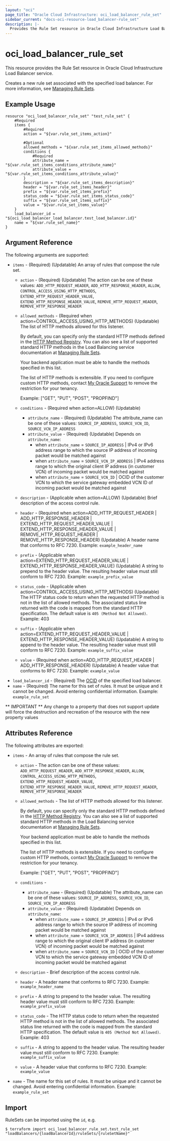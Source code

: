 ```yaml
---
layout: "oci"
page_title: "Oracle Cloud Infrastructure: oci_load_balancer_rule_set"
sidebar_current: "docs-oci-resource-load_balancer-rule_set"
description: |-
  Provides the Rule Set resource in Oracle Cloud Infrastructure Load Balancer service
---
```


# oci_load_balancer_rule_set
This resource provides the Rule Set resource in Oracle Cloud Infrastructure Load Balancer service.

Creates a new rule set associated with the specified load balancer. For more information, see
[Managing Rule Sets](https://docs.cloud.oracle.com/iaas/Content/Balance/Tasks/managingrulesets.htm).


## Example Usage

```hcl
resource "oci_load_balancer_rule_set" "test_rule_set" {
	#Required
	items {
		#Required
		action = "${var.rule_set_items_action}"

		#Optional
		allowed_methods = "${var.rule_set_items_allowed_methods}"
		conditions {
			#Required
			attribute_name = "${var.rule_set_items_conditions_attribute_name}"
			attribute_value = "${var.rule_set_items_conditions_attribute_value}"
		}
		description = "${var.rule_set_items_description}"
		header = "${var.rule_set_items_header}"
		prefix = "${var.rule_set_items_prefix}"
		status_code = "${var.rule_set_items_status_code}"
		suffix = "${var.rule_set_items_suffix}"
		value = "${var.rule_set_items_value}"
	}
	load_balancer_id = "${oci_load_balancer_load_balancer.test_load_balancer.id}"
	name = "${var.rule_set_name}"
}
```

## Argument Reference

The following arguments are supported:

* `items` - (Required) (Updatable) An array of rules that compose the rule set.
	* `action` - (Required) (Updatable) The action can be one of these values: `ADD_HTTP_REQUEST_HEADER`, `ADD_HTTP_RESPONSE_HEADER`, `ALLOW`, `CONTROL_ACCESS_USING_HTTP_METHODS`, `EXTEND_HTTP_REQUEST_HEADER_VALUE`, `EXTEND_HTTP_RESPONSE_HEADER_VALUE`, `REMOVE_HTTP_REQUEST_HEADER`, `REMOVE_HTTP_RESPONSE_HEADER`
	* `allowed_methods` - (Required when action=CONTROL_ACCESS_USING_HTTP_METHODS) (Updatable) The list of HTTP methods allowed for this listener.

		By default, you can specify only the standard HTTP methods defined in the [HTTP Method Registry](http://www.iana.org/assignments/http-methods/http-methods.xhtml). You can also see a list of supported standard HTTP methods in the Load Balancing service documentation at [Managing Rule Sets](https://docs.cloud.oracle.com/iaas/Content/Balance/Tasks/managingrulesets.htm).

		Your backend application must be able to handle the methods specified in this list.

		The list of HTTP methods is extensible. If you need to configure custom HTTP methods, contact [My Oracle Support](http://support.oracle.com/) to remove the restriction for your tenancy.

		Example: ["GET", "PUT", "POST", "PROPFIND"] 
	* `conditions` - (Required when action=ALLOW) (Updatable) 
		* `attribute_name` - (Required) (Updatable) The attribute_name can be one of these values: `SOURCE_IP_ADDRESS`, `SOURCE_VCN_ID`, `SOURCE_VCN_IP_ADDRESS`
		* `attribute_value` - (Required) (Updatable) Depends on `attribute_name`:
		    - when `attribute_name` = `SOURCE_IP_ADDRESS` | IPv4 or IPv6 address range to which the source IP address of incoming packet would be matched against
            - when `attribute_name` = `SOURCE_VCN_IP_ADDRESS` | IPv4 address range to which the original client IP address (in customer VCN) of incoming packet would be matched against
            - when `attribute_name` = `SOURCE_VCN_ID` | OCID of the customer VCN to which the service gateway embedded VCN ID of incoming packet would be matched against
	* `description` - (Applicable when action=ALLOW) (Updatable) Brief description of the access control rule. 
	* `header` - (Required when action=ADD_HTTP_REQUEST_HEADER | ADD_HTTP_RESPONSE_HEADER | EXTEND_HTTP_REQUEST_HEADER_VALUE | EXTEND_HTTP_RESPONSE_HEADER_VALUE | REMOVE_HTTP_REQUEST_HEADER | REMOVE_HTTP_RESPONSE_HEADER) (Updatable) A header name that conforms to RFC 7230.  Example: `example_header_name` 
	* `prefix` - (Applicable when action=EXTEND_HTTP_REQUEST_HEADER_VALUE | EXTEND_HTTP_RESPONSE_HEADER_VALUE) (Updatable) A string to prepend to the header value. The resulting header value must still conform to RFC 7230.  Example: `example_prefix_value` 
	* `status_code` - (Applicable when action=CONTROL_ACCESS_USING_HTTP_METHODS) (Updatable) The HTTP status code to return when the requested HTTP method is not in the list of allowed methods. The associated status line returned with the code is mapped from the standard HTTP specification. The default value is `405 (Method Not Allowed)`.  Example: 403 
	* `suffix` - (Applicable when action=EXTEND_HTTP_REQUEST_HEADER_VALUE | EXTEND_HTTP_RESPONSE_HEADER_VALUE) (Updatable) A string to append to the header value. The resulting header value must still conform to RFC 7230.  Example: `example_suffix_value` 
	* `value` - (Required when action=ADD_HTTP_REQUEST_HEADER | ADD_HTTP_RESPONSE_HEADER) (Updatable) A header value that conforms to RFC 7230.  Example: `example_value` 
* `load_balancer_id` - (Required) The [OCID](https://docs.cloud.oracle.com/iaas/Content/General/Concepts/identifiers.htm) of the specified load balancer.
* `name` - (Required) The name for this set of rules. It must be unique and it cannot be changed. Avoid entering confidential information.  Example: `example_rule_set` 


** IMPORTANT **
Any change to a property that does not support update will force the destruction and recreation of the resource with the new property values

## Attributes Reference

The following attributes are exported:

* `items` - An array of rules that compose the rule set.
	* `action` - The action can be one of these values: `ADD_HTTP_REQUEST_HEADER`, `ADD_HTTP_RESPONSE_HEADER`, `ALLOW`, `CONTROL_ACCESS_USING_HTTP_METHODS`, `EXTEND_HTTP_REQUEST_HEADER_VALUE`, `EXTEND_HTTP_RESPONSE_HEADER_VALUE`, `REMOVE_HTTP_REQUEST_HEADER`, `REMOVE_HTTP_RESPONSE_HEADER`
	* `allowed_methods` - The list of HTTP methods allowed for this listener.

		By default, you can specify only the standard HTTP methods defined in the [HTTP Method Registry](http://www.iana.org/assignments/http-methods/http-methods.xhtml). You can also see a list of supported standard HTTP methods in the Load Balancing service documentation at [Managing Rule Sets](https://docs.cloud.oracle.com/iaas/Content/Balance/Tasks/managingrulesets.htm).

		Your backend application must be able to handle the methods specified in this list.

		The list of HTTP methods is extensible. If you need to configure custom HTTP methods, contact [My Oracle Support](http://support.oracle.com/) to remove the restriction for your tenancy.

		Example: ["GET", "PUT", "POST", "PROPFIND"] 
	* `conditions` - 
		* `attribute_name` - (Required) (Updatable) The attribute_name can be one of these values: `SOURCE_IP_ADDRESS`, `SOURCE_VCN_ID`, `SOURCE_VCN_IP_ADDRESS`
		* `attribute_value` - (Required) (Updatable) Depends on `attribute_name`:
		    - when `attribute_name` = `SOURCE_IP_ADDRESS` | IPv4 or IPv6 address range to which the source IP address of incoming packet would be matched against
            - when `attribute_name` = `SOURCE_VCN_IP_ADDRESS` | IPv4 address range to which the original client IP address (in customer VCN) of incoming packet would be matched against
            - when `attribute_name` = `SOURCE_VCN_ID` | OCID of the customer VCN to which the service gateway embedded VCN ID of incoming packet would be matched against
	* `description` - Brief description of the access control rule. 
	* `header` - A header name that conforms to RFC 7230.  Example: `example_header_name` 
	* `prefix` - A string to prepend to the header value. The resulting header value must still conform to RFC 7230.  Example: `example_prefix_value` 
	* `status_code` - The HTTP status code to return when the requested HTTP method is not in the list of allowed methods. The associated status line returned with the code is mapped from the standard HTTP specification. The default value is `405 (Method Not Allowed)`.  Example: 403 
	* `suffix` - A string to append to the header value. The resulting header value must still conform to RFC 7230.  Example: `example_suffix_value` 
	* `value` - A header value that conforms to RFC 7230.  Example: `example_value` 
* `name` - The name for this set of rules. It must be unique and it cannot be changed. Avoid entering confidential information.  Example: `example_rule_set` 

## Import

RuleSets can be imported using the `id`, e.g.

```
$ terraform import oci_load_balancer_rule_set.test_rule_set "loadBalancers/{loadBalancerId}/ruleSets/{ruleSetName}" 
```

